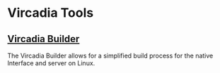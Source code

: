 # Vircadia Tools

## [Vircadia Builder](./vircadia-builder/)

The Vircadia Builder allows for a simplified build process for the native Interface and server on Linux.
